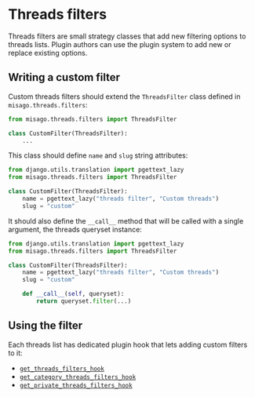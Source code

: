 # Threads filters

Threads filters are small strategy classes that add new filtering options to threads lists. Plugin authors can use the plugin system to add new or replace existing options.


## Writing a custom filter

Custom threads filters should extend the `ThreadsFilter` class defined in `misago.threads.filters`:

```python
from misago.threads.filters import ThreadsFilter

class CustomFilter(ThreadsFilter):
    ...
```

This class should define `name` and `slug` string attributes:

```python
from django.utils.translation import pgettext_lazy
from misago.threads.filters import ThreadsFilter

class CustomFilter(ThreadsFilter):
    name = pgettext_lazy("threads filter", "Custom threads")
    slug = "custom"
```

It should also define the `__call__` method that will be called with a single argument, the threads queryset instance:

```python
from django.utils.translation import pgettext_lazy
from misago.threads.filters import ThreadsFilter

class CustomFilter(ThreadsFilter):
    name = pgettext_lazy("threads filter", "Custom threads")
    slug = "custom"

    def __call__(self, queryset):
        return queryset.filter(...)
```

## Using the filter

Each threads list has dedicated plugin hook that lets adding custom filters to it:

- [`get_threads_filters_hook`](./hooks/get-threads-filters-hook.md)
- [`get_category_threads_filters_hook`](./hooks/get-category-threads-filters-hook.md)
- [`get_private_threads_filters_hook`](./hooks/get-private-threads-filters-hook.md)
